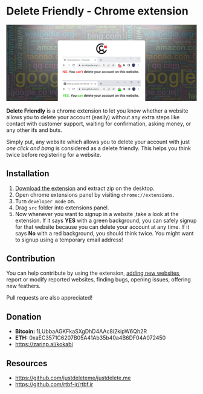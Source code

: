 # Delete Friendly - Chrome extension
![](preview.jpg)

**Delete Friendly** is a chrome extension to let you know whether a website allows you to delete your account (easily) without any extra steps like contact with customer support, waiting for confirmation, asking money, or any other ifs and buts. 

Simply put, any website which allows you to delete your account with just *one click and bang* is considered as a delete friendly. This helps you think twice before registering for a website.

## Installation
1. [Download the extension](https://github.com/sir-kokabi/delete-friendly/archive/refs/heads/main.zip) and extract zip on the desktop.
2. Open chrome extensions panel by visiting `chrome://extensions`.
3. Turn `developer mode` on.
4. Drag `src` folder into extensions panel.
5. Now whenever you want to signup in a website ,take a look at the extension. If it says **YES** with a green background, you can safely signup for that website because you can delete your account at any time. If it says **No** with a red background, you should think twice. You might want to signup using a temporary email address!


## Contribution
You can help contribute by using the extension, [adding new websites](data), report or modify reported websites, finding bugs, opening issues, offering new feathers. 

Pull requests are also appreciated!

## Donation
- **Bitcoin:** 1LUbbaAGKFkaSXgDhD4AAc8i2kipW6Qh2R
- **ETH:** 0xaEC3571C6207B05A41Ab35b40a4B6DF04A072450
- https://zarinp.al/kokabi

## Resources
- https://github.com/justdeleteme/justdelete.me
- https://github.com/rtbf-ir/rtbf.ir
